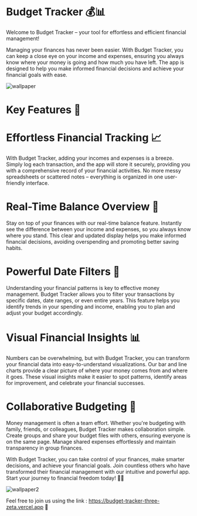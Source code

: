 # Budget Tracker 💰📊

Welcome to Budget Tracker – your tool for effortless and efficient financial management!

Managing your finances has never been easier. With Budget Tracker, you can keep a close eye on your income and expenses, ensuring you always know where your money is going and how much you have left. The app is designed to help you make informed financial decisions and achieve your financial goals with ease.

![wallpaper](https://github.com/user-attachments/assets/142d71cd-312c-410f-a355-0a60c4f5b3a2)

# Key Features 🚀

# Effortless Financial Tracking 📈
With Budget Tracker, adding your incomes and expenses is a breeze. Simply log each transaction, and the app will store it securely, providing you with a comprehensive record of your financial activities. No more messy spreadsheets or scattered notes – everything is organized in one user-friendly interface.

# Real-Time Balance Overview 💸
Stay on top of your finances with our real-time balance feature. Instantly see the difference between your income and expenses, so you always know where you stand. This clear and updated display helps you make informed financial decisions, avoiding overspending and promoting better saving habits.

# Powerful Date Filters 📅
Understanding your financial patterns is key to effective money management. Budget Tracker allows you to filter your transactions by specific dates, date ranges, or even entire years. This feature helps you identify trends in your spending and income, enabling you to plan and adjust your budget accordingly.

# Visual Financial Insights 📊
Numbers can be overwhelming, but with Budget Tracker, you can transform your financial data into easy-to-understand visualizations. Our bar and line charts provide a clear picture of where your money comes from and where it goes. These visual insights make it easier to spot patterns, identify areas for improvement, and celebrate your financial successes.

# Collaborative Budgeting 🤝
Money management is often a team effort. Whether you're budgeting with family, friends, or colleagues, Budget Tracker makes collaboration simple. Create groups and share your budget files with others, ensuring everyone is on the same page. Manage shared expenses effortlessly and maintain transparency in group finances.

With Budget Tracker, you can take control of your finances, make smarter decisions, and achieve your financial goals. Join countless others who have transformed their financial management with our intuitive and powerful app. Start your journey to financial freedom today! 🚀💼

![wallpaper2](https://github.com/user-attachments/assets/b8b54cc5-ca4e-486f-8195-bb65a8bd7844)


 Feel free to join us using the link : https://budget-tracker-three-zeta.vercel.app  🚀


 
